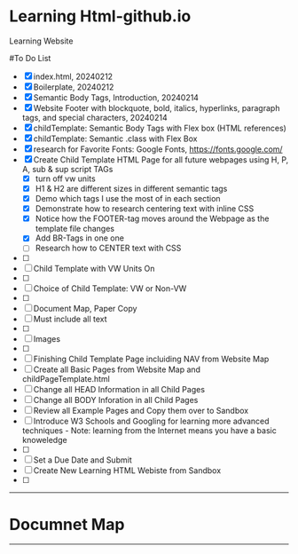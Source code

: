 # Learning Html-github.io
Learning Website

#To Do List
- [x] index.html, 20240212
- [x] Boilerplate, 20240212
- [x] Semantic Body Tags, Introduction, 20240214
- [x] Website Footer with blockquote, bold, italics, hyperlinks, paragraph tags, and special characters, 20240214
- [x] childTemplate: Semantic Body Tags with Flex box (HTML references)
- [x] childTemplate: Semantic .class with Flex Box
- [x] research for Favorite Fonts: Google Fonts, https://fonts.google.com/
- [x] Create Child Template HTML Page for all future webpages using H, P, A, sub & sup script TAGs
  - [x] turn off vw units
  - [x] H1 & H2 are different sizes in different semantic tags
  - [x] Demo which tags I use the most of in each section
  - [x] Demonstrate how to research centering text with inline CSS
  - [x] Notice how the FOOTER-tag moves around the Webpage as the template file changes
  - [x] Add BR-Tags in one one
  - [ ] Research how to CENTER text with CSS
- [ ] 
- [ ] Child Template with VW Units On
- [ ] 
- [ ] Choice of Child Template: VW or Non-VW
- [ ] 
- [ ] Document Map, Paper Copy
- [ ] Must include all text
- [ ] 
- [ ] Images
- [ ] 
- [ ] Finishing Child Template Page incluiding NAV from Website Map
- [ ] Create all Basic Pages from Website Map and childPageTemplate.html
- [ ] Change all HEAD Information in all Child Pages
- [ ] Change all BODY Inforation in all Child Pages
- [ ] Review all Example Pages and Copy them over to Sandbox
- [ ] Introduce W3 Schools and Googling for learning more advanced techniques
      - Note: learning from the Internet means you have a basic knoweledge
- [ ] 
- [ ] Set a Due Date and Submit
- [ ] Create New Learning HTML Webiste from Sandbox
- [ ] 

---

# Documnet Map

---
